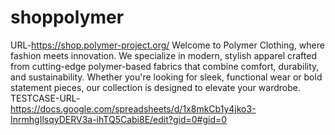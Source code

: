 # shoppolymer
URL-https://shop.polymer-project.org/
Welcome to Polymer Clothing, where fashion meets innovation. We specialize in modern, stylish apparel crafted from cutting-edge polymer-based fabrics that combine comfort, durability, and sustainability. Whether you're looking for sleek, functional wear or bold statement pieces, our collection is designed to elevate your wardrobe.
TESTCASE-URL-https://docs.google.com/spreadsheets/d/1x8mkCb1y4jko3-InrmhgIlsqyDERV3a-ihTQ5Cabi8E/edit?gid=0#gid=0

